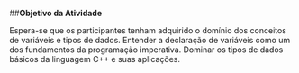 ##**Objetivo da Atividade**

Espera-se que os participantes tenham adquirido o domínio dos conceitos de variáveis e tipos de dados. Entender a declaração de variáveis como um dos fundamentos da programação imperativa. Dominar os tipos de dados básicos da linguagem C++ e suas aplicações.